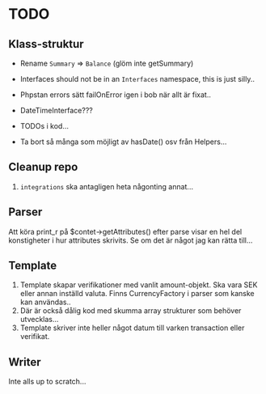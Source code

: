 # TODO

## Klass-struktur

* Rename `Summary` => `Balance` (glöm inte getSummary)
* Interfaces should not be in an `Interfaces` namespace, this is just silly..

* Phpstan errors
    sätt failOnError igen i bob när allt är fixat..

* DateTimeInterface???

* TODOs i kod...

* Ta bort så många som möjligt av hasDate() osv från Helpers...

## Cleanup repo

1. `integrations` ska antagligen heta någonting annat...

## Parser

Att köra print_r på $contet->getAttributes() efter parse visar en hel del konstigheter
i hur attributes skrivits. Se om det är något jag kan rätta till...

## Template

1. Template skapar verifikationer med vanlit amount-objekt. Ska vara SEK eller annan inställd valuta.
   Finns CurrencyFactory i parser som kanske kan användas..
1. Där är också dålig kod med skumma array strukturer som behöver utvecklas...
1. Template skriver inte heller något datum till varken transaction eller verifikat.

## Writer

Inte alls up to scratch...
